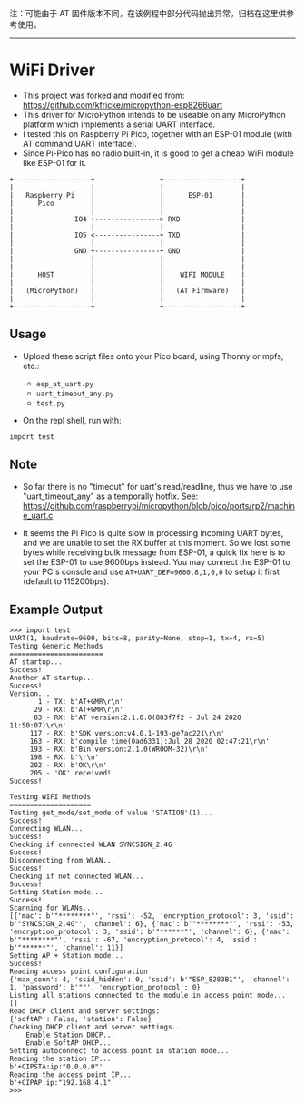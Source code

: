 注：可能由于 AT 固件版本不同，在该例程中部分代码抛出异常，归档在这里供参考使用。

---

# WiFi Driver

- This project was forked and modified from: https://github.com/kfricke/micropython-esp8266uart
- This driver for MicroPython intends to be useable on any MicroPython platform which implements a serial UART interface.
- I tested this on Raspberry Pi Pico, together with an ESP-01 module (with AT command UART interface).
- Since Pi-Pico has no radio built-in, it is good to get a cheap WiFi module like ESP-01 for it.

```
+-------------------+                +-------------------+
|                   |                |                   |
|   Raspberry Pi    |                |      ESP-01       |
|      Pico         |                |                   |
|                   |                |                   |
|               IO4 +----------------> RXD               |
|                   |                |                   |
|               IO5 <----------------+ TXD               |
|                   |                |                   |
|               GND +----------------+ GND               |
|                   |                |                   |
|                   |                |                   |
|      HOST         |                |    WIFI MODULE    |
|                   |                |                   |
|   (MicroPython)   |                |   (AT Firmware)   |
|                   |                |                   |
+-------------------+                +-------------------+
```

## Usage

- Upload these script files onto your Pico board, using Thonny or mpfs, etc.:
    - `esp_at_uart.py`
    - `uart_timeout_any.py`
    - `test.py`

- On the repl shell, run with:

```
import test
```

## Note

- So far there is no "timeout" for uart's read/readline, thus we have to use "uart_timeout_any" as a temporally hotfix. See: https://github.com/raspberrypi/micropython/blob/pico/ports/rp2/machine_uart.c

- It seems the Pi Pico is quite slow in processing incoming UART bytes, and we are unable to set the RX buffer at this moment. So we lost some bytes while receiving bulk message from ESP-01, a quick fix here is to set the ESP-01 to use 9600bps instead. You may connect the ESP-01 to your PC's console and use `AT+UART_DEF=9600,8,1,0,0` to setup it first (default to 115200bps).

## Example Output

```
>>> import test
UART(1, baudrate=9600, bits=8, parity=None, stop=1, tx=4, rx=5)
Testing Generic Methods
=======================
AT startup...
Success!
Another AT startup...
Success!
Version...
       1 - TX: b'AT+GMR\r\n'
      29 - RX: b'AT+GMR\r\n'
      83 - RX: b'AT version:2.1.0.0(883f7f2 - Jul 24 2020 11:50:07)\r\n'
     117 - RX: b'SDK version:v4.0.1-193-ge7ac221\r\n'
     163 - RX: b'compile time(0ad6331):Jul 28 2020 02:47:21\r\n'
     193 - RX: b'Bin version:2.1.0(WROOM-32)\r\n'
     198 - RX: b'\r\n'
     202 - RX: b'OK\r\n'
     205 - 'OK' received!
Success!

Testing WIFI Methods
====================
Testing get_mode/set_mode of value 'STATION'(1)...
Success!
Connecting WLAN...
Success!
Checking if connected WLAN SYNCSIGN_2.4G
Success!
Disconnecting from WLAN...
Success!
Checking if not connected WLAN...
Success!
Setting Station mode...
Success!
Scanning for WLANs...
[{'mac': b'"********"', 'rssi': -52, 'encryption_protocol': 3, 'ssid': b'"SYNCSIGN_2.4G"', 'channel': 6}, {'mac': b'"********"', 'rssi': -53, 'encryption_protocol': 3, 'ssid': b'"******"', 'channel': 6}, {'mac': b'"********"', 'rssi': -67, 'encryption_protocol': 4, 'ssid': b'"******"', 'channel': 11}]
Setting AP + Station mode...
Success!
Reading access point configuration
{'max_conn': 4, 'ssid_hidden': 0, 'ssid': b'"ESP_8283B1"', 'channel': 1, 'password': b'""', 'encryption_protocol': 0}
Listing all stations connected to the module in access point mode...
[]
Read DHCP client and server settings:
{'softAP': False, 'station': False}
Checking DHCP client and server settings...
    Enable Station DHCP...
    Enable SoftAP DHCP...
Setting autoconnect to access point in station mode...
Reading the station IP...
b'+CIPSTA:ip:"0.0.0.0"'
Reading the access point IP...
b'+CIPAP:ip:"192.168.4.1"'
>>>
```
